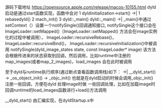源码下载地址
https://opensource.apple.com/release/macos-10155.html
dyld启动是通过start函数实现，函数中会对
	1 dyldinitialization->start()
	  ->| 1 rebasedyld()
	  	   2 mach_init()
	  	   3 dyld::_main()
dyld::_main()
  ->| _main()中通过setContext（）设置一个notifySingle()回调通知接口, 
      notifySingle这个接口会在ImageLoader::setMapped()（ImageLoader::setMapped() 方法会在image实例化的过程中被调用），
      ImageLoader::recursiveRebase()，
      ImageLoader::recursiveBind()，
      ImageLoader::recursiveInitialization()中被调用
notifySingle(dyld_image_states state, const ImageLoader* image)
该方法会根据传进来的状态获取到回调，然后调用，比如runtime中注册的map_images(或者map_2_images)，load_images 会在此时被调用



至于dyld与runtime执行顺序(通过断点查看函数调用栈)如下：
	->| __dyld_start() -> _os_object_init() -> _objc_init()
	也就是在dyld启动的时候会调用_objc_init() 注册一些回调，方便在dyld 处理image时做
	一些回调处理，比如在加载image时回调runtime的load_images函数进行+load()方法调用
	
__dyld_start() 由汇编实现，在dyldStartup.s中
